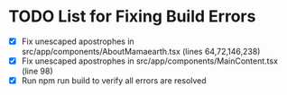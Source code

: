 # TODO List for Fixing Build Errors

- [x] Fix unescaped apostrophes in src/app/components/AboutMamaearth.tsx (lines 64,72,146,238)
- [x] Fix unescaped apostrophes in src/app/components/MainContent.tsx (line 98)
- [x] Run npm run build to verify all errors are resolved
